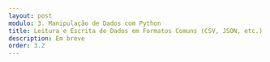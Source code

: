 ```yaml
---
layout: post
modulo: 3. Manipulação de Dados com Python
title: Leitura e Escrita de Dados em Formatos Comuns (CSV, JSON, etc.)
description: Em breve
order: 3.2
---
```

